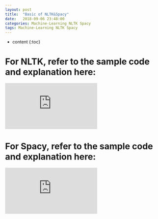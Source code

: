 ```yaml
---
layout: post
title:  "Basic of NLTK&Spacy"
date:   2018-09-06 23:48:00
categories: Machine-Learning NLTK Spacy
tags: Machine-Learning NLTK Spacy
---
```


* content
{:toc}

# For NLTK, refer to the sample code and explanation here: 
![NLTK](https://github.com/love-douya/Machine-Learning/blob/master/NLTK_Learning.py)
# For Spacy, refer to the sample code and explanation here: 
![Spacy](https://github.com/love-douya/Machine-Learning/blob/master/SpaCy_Learning.py)

